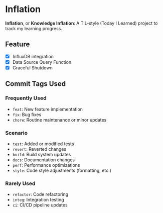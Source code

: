 # Inflation

**Inflation**, or **Knowledge Inflation**: A TIL-style (Today I Learned) project to track my learning progress.

## Feature

- [x] InfluxDB integration
- [x] Data Source Query Function
- [x] Graceful Shutdown

## Commit Tags Used

### Frequently Used

- `feat`: New feature implementation
- `fix`: Bug fixes
- `chore`: Routine maintenance or minor updates

### Scenario

- `test`: Added or modified tests
- `revert`: Reverted changes
- `build`: Build system updates
- `docs`: Documentation changes
- `perf`: Performance optimizations
- `style`: Code style adjustments (formatting, etc.)

### Rarely Used

- `refactor`: Code refactoring
- `integ`: Integration testing
- `ci`: CI/CD pipeline updates
